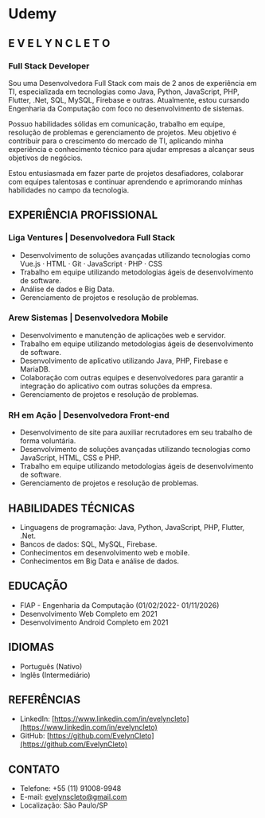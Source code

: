 # Udemy
## E V E L Y N  C L E T O
### Full Stack Developer

Sou uma Desenvolvedora Full Stack com mais de 2 anos de experiência em TI, especializada em tecnologias como Java, Python, JavaScript, PHP, Flutter, .Net, SQL, MySQL, Firebase e outras. Atualmente, estou cursando Engenharia da Computação com foco no desenvolvimento de sistemas.

Possuo habilidades sólidas em comunicação, trabalho em equipe, resolução de problemas e gerenciamento de projetos. Meu objetivo é contribuir para o crescimento do mercado de TI, aplicando minha experiência e conhecimento técnico para ajudar empresas a alcançar seus objetivos de negócios.

Estou entusiasmada em fazer parte de projetos desafiadores, colaborar com equipes talentosas e continuar aprendendo e aprimorando minhas habilidades no campo da tecnologia.

## EXPERIÊNCIA PROFISSIONAL

### Liga Ventures | Desenvolvedora Full Stack
- Desenvolvimento de soluções avançadas utilizando tecnologias como Vue.js · HTML · Git · JavaScript · PHP · CSS
- Trabalho em equipe utilizando metodologias ágeis de desenvolvimento de software.
- Análise de dados e Big Data.
- Gerenciamento de projetos e resolução de problemas.

### Arew Sistemas | Desenvolvedora Mobile
- Desenvolvimento e manutenção de aplicações web e servidor.
- Trabalho em equipe utilizando metodologias ágeis de desenvolvimento de software.
- Desenvolvimento de aplicativo utilizando Java, PHP, Firebase e MariaDB.
- Colaboração com outras equipes e desenvolvedores para garantir a integração do aplicativo com outras soluções da empresa.
- Gerenciamento de projetos e resolução de problemas.

### RH em Ação | Desenvolvedora Front-end
- Desenvolvimento de site para auxiliar recrutadores em seu trabalho de forma voluntária.
- Desenvolvimento de soluções avançadas utilizando tecnologias como JavaScript, HTML, CSS e PHP.
- Trabalho em equipe utilizando metodologias ágeis de desenvolvimento de software.
- Gerenciamento de projetos e resolução de problemas.

## HABILIDADES TÉCNICAS
- Linguagens de programação: Java, Python, JavaScript, PHP, Flutter, .Net.
- Bancos de dados: SQL, MySQL, Firebase.
- Conhecimentos em desenvolvimento web e mobile.
- Conhecimentos em Big Data e análise de dados.

## EDUCAÇÃO
- FIAP - Engenharia da Computação (01/02/2022- 01/11/2026)
- Desenvolvimento Web Completo em 2021
- Desenvolvimento Android Completo em 2021

## IDIOMAS
- Português (Nativo)
- Inglês (Intermediário)

## REFERÊNCIAS
- LinkedIn: [https://www.linkedin.com/in/evelyncleto](https://www.linkedin.com/in/evelyncleto)
- GitHub: [https://github.com/EvelynCleto](https://github.com/EvelynCleto)

## CONTATO
- Telefone: +55 (11) 91008-9948
- E-mail: evelynscleto@gmail.com
- Localização: São Paulo/SP
